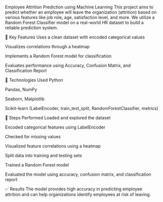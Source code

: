 Employee Attrition Prediction using Machine Learning
This project aims to predict whether an employee will leave the organization (attrition) based on various features like job role, age, satisfaction level, and more. We utilize a Random Forest Classifier model on a real-world HR dataset to build a reliable prediction system.

📌 Key Features
Uses a clean dataset with encoded categorical values

Visualizes correlations through a heatmap

Implements a Random Forest model for classification

Evaluates performance using Accuracy, Confusion Matrix, and Classification Report

🧰 Technologies Used
Python

Pandas, NumPy

Seaborn, Matplotlib

Scikit-learn (LabelEncoder, train_test_split, RandomForestClassifier, metrics)

📝 Steps Performed
Loaded and explored the dataset

Encoded categorical features using LabelEncoder

Checked for missing values

Visualized feature correlations using a heatmap

Split data into training and testing sets

Trained a Random Forest model

Evaluated the model using accuracy, confusion matrix, and classification report

✅ Results
The model provides high accuracy in predicting employee attrition and can help organizations identify employees at risk of leaving.
